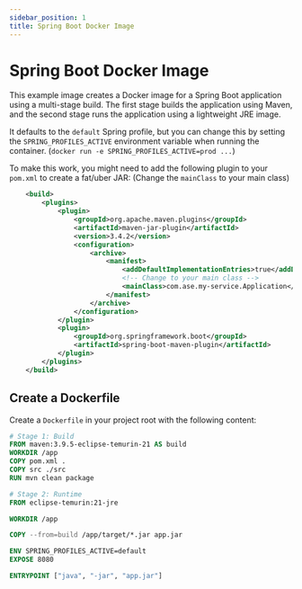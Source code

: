 ```yaml
---
sidebar_position: 1
title: Spring Boot Docker Image
---
```


# Spring Boot Docker Image

This example image creates a Docker image for a Spring Boot application using a multi-stage build. The first stage builds the application using Maven, and the second stage runs the application using a lightweight JRE image.

It defaults to the `default` Spring profile, but you can change this by setting the `SPRING_PROFILES_ACTIVE` environment variable when running the container.
(`docker run -e SPRING_PROFILES_ACTIVE=prod ...`)

To make this work, you might need to add the following plugin to your `pom.xml` to create a fat/uber JAR: (Change the `mainClass` to your main class)

```xml
    <build>
        <plugins>
            <plugin>
                <groupId>org.apache.maven.plugins</groupId>
                <artifactId>maven-jar-plugin</artifactId>
                <version>3.4.2</version>
                <configuration>
                    <archive>
                        <manifest>
                            <addDefaultImplementationEntries>true</addDefaultImplementationEntries>
                            <!-- Change to your main class -->
                            <mainClass>com.ase.my-service.Application</mainClass>
                        </manifest>
                    </archive>
                </configuration>
            </plugin>
            <plugin>
                <groupId>org.springframework.boot</groupId>
                <artifactId>spring-boot-maven-plugin</artifactId>
            </plugin>
        </plugins>
    </build>
```

## Create a Dockerfile

Create a `Dockerfile` in your project root with the following content:

```Dockerfile
# Stage 1: Build
FROM maven:3.9.5-eclipse-temurin-21 AS build
WORKDIR /app
COPY pom.xml .
COPY src ./src
RUN mvn clean package

# Stage 2: Runtime
FROM eclipse-temurin:21-jre

WORKDIR /app

COPY --from=build /app/target/*.jar app.jar

ENV SPRING_PROFILES_ACTIVE=default
EXPOSE 8080

ENTRYPOINT ["java", "-jar", "app.jar"]
```
